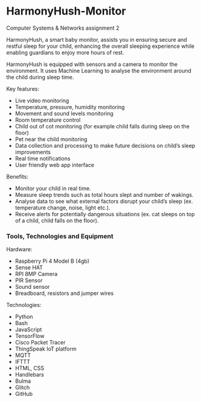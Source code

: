 # HarmonyHush-Monitor
Computer Systems &amp; Networks assignment 2

HarmonyHush, a smart baby monitor, assists you in ensuring secure and restful sleep for your child, enhancing the overall sleeping experience while enabling guardians to enjoy more hours of rest.
<p>HarmonyHush is equipped with sensors and a camera to monitor the environment. It uses Machine Learning to analyse the environment around the child during sleep time.</p>

Key features:
   <ul>
<li>Live video monitoring</li>
<li>Temperature, pressure, humidity monitoring</li>
<li>Movement and sound levels monitoring </li>
<li>Room temperature control </li>
<li>Child out of cot monitoring (for example child falls during sleep on the floor)</li>
<li>Pet near the child monitoring</li>
<li>Data collection and processing to make future decisions on child’s sleep improvements</li>
<li>Real time notifications</li>
<li>User friendly web app interface</li>
   </ul>
   
Benefits: 
<ul>
<li>Monitor your child in real time.</li>
<li>Measure sleep trends such as total hours slept and number of wakings.</li>
<li>Analyse data to see what external factors disrupt your child’s sleep (ex. temperature change, noise, light etc.).</li>
<li>Receive alerts for potentially dangerous situations (ex. cat sleeps on top of a child, child falls on the floor).</li>
</ul>

<h3>Tools, Technologies and Equipment</h3>

Hardware:
<ul>
<li>Raspberry Pi 4 Model B (4gb)</li>
<li>Sense HAT</li>
<li>RPI 8MP Camera</li>
<li>PIR Sensor</li>
<li>Sound sensor</li>
<li>Breadboard, resistors and jumper wires</li>
</ul>

Technologies:
<ul>
<li>Python</li>
<li>Bash</li>
<li>JavaScript</li>
<li>TensorFlow</li>
<li>Cisco Packet Tracer</li>
<li>ThingSpeak IoT platform</li>
<li>MQTT</li>
<li>IFTTT</li>
<li>HTML, CSS</li>
<li>Handlebars</li>
<li>Bulma</li>
<li>Glitch</li>
<li>GitHub</li>
</ul>
